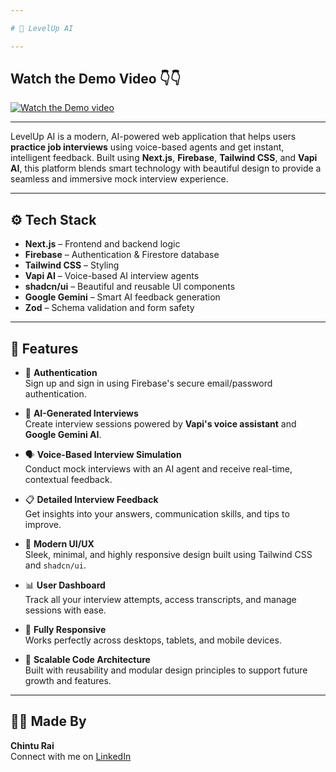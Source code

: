 ```yaml
---

# 🚀 LevelUp AI

--- 
```


## Watch the Demo Video 👇👇
[![Watch the Demo video](https://img.youtube.com/vi/L2LOvs99VJk/0.jpg)](https://youtu.be/L2LOvs99VJk)

---

LevelUp AI is a modern, AI-powered web application that helps users **practice job interviews** using voice-based agents and get instant, intelligent feedback. Built using **Next.js**, **Firebase**, **Tailwind CSS**, and **Vapi AI**, this platform blends smart technology with beautiful design to provide a seamless and immersive mock interview experience.

---

## ⚙️ Tech Stack

- **Next.js** – Frontend and backend logic
- **Firebase** – Authentication & Firestore database
- **Tailwind CSS** – Styling
- **Vapi AI** – Voice-based AI interview agents
- **shadcn/ui** – Beautiful and reusable UI components
- **Google Gemini** – Smart AI feedback generation
- **Zod** – Schema validation and form safety

---

## 🔋 Features

- 🔐 **Authentication**  
  Sign up and sign in using Firebase's secure email/password authentication.

- 🧠 **AI-Generated Interviews**  
  Create interview sessions powered by **Vapi's voice assistant** and **Google Gemini AI**.

- 🗣️ **Voice-Based Interview Simulation**  
  Conduct mock interviews with an AI agent and receive real-time, contextual feedback.

- 📋 **Detailed Interview Feedback**  
  Get insights into your answers, communication skills, and tips to improve.

- 🎨 **Modern UI/UX**  
  Sleek, minimal, and highly responsive design built using Tailwind CSS and `shadcn/ui`.

- 📊 **User Dashboard**  
  Track all your interview attempts, access transcripts, and manage sessions with ease.

- 📱 **Fully Responsive**  
  Works perfectly across desktops, tablets, and mobile devices.

- 🧱 **Scalable Code Architecture**  
  Built with reusability and modular design principles to support future growth and features.

---

## 🧑‍💻 Made By

**Chintu Rai**  
Connect with me on [LinkedIn](https://www.linkedin.com/in/chinturai) 
